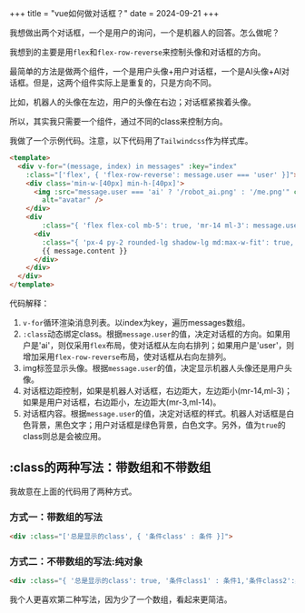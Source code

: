 +++
title = "vue如何做对话框？"
date = 2024-09-21
+++

我想做出两个对话框，一个是用户的询问，一个是机器人的回答。怎么做呢？

我想到的主要是用`flex`和`flex-row-reverse`来控制头像和对话框的方向。

最简单的方法是做两个组件，一个是用户头像+用户对话框，一个是AI头像+AI对话框。但是，这两个组件实际上是重复的，只是方向不同。

比如，机器人的头像在左边，用户的头像在右边；对话框紧挨着头像。

所以，其实我只需要一个组件，通过不同的class来控制方向。


我做了一个示例代码。注意，以下代码用了`Tailwindcss`作为样式库。

```html
<template>
  <div v-for="(message, index) in messages" :key="index"
    :class="['flex', { 'flex-row-reverse': message.user === 'user' }]">
    <div class='min-w-[40px] min-h-[40px]'>
      <img :src="message.user === 'ai' ? '/robot_ai.png' : '/me.png'" class="rounded-full" width=40 height=40
        alt="avatar" />
    </div>
    <div
        :class="{ 'flex flex-col mb-5': true, 'mr-14 ml-3': message.user === 'ai', 'mr-3 ml-14': message.user === 'user' }">
      <div
        :class="{ 'px-4 py-2 rounded-lg shadow-lg md:max-w-fit': true, 'bg-white text-black': message.user === 'ai', 'bg-green-500 text-white': message.user === 'user' }">
        {{ message.content }}
      </div>
    </div>
  </div>
</template>
```

代码解释：
1. `v-for`循环渲染消息列表。以index为key，遍历messages数组。
2. `:class`动态绑定class。根据`message.user`的值，决定对话框的方向。如果用户是'ai'，则仅采用`flex`布局，使对话框从左向右排列；如果用户是'user'，则增加采用`flex-row-reverse`布局，使对话框从右向左排列。
3. img标签显示头像。根据`message.user`的值，决定显示机器人头像还是用户头像。
4. 对话框边距控制，如果是机器人对话框，右边距大，左边距小(mr-14,ml-3)；如果是用户对话框，右边距小，左边距大(mr-3,ml-14)。
5. 对话框内容。根据`message.user`的值，决定对话框的样式。机器人对话框是白色背景，黑色文字；用户对话框是绿色背景，白色文字。另外，值为`true`的class则总是会被应用。

## :class的两种写法：带数组和不带数组

我故意在上面的代码用了两种方式。

### 方式一：带数组的写法

```html
<div :class="['总是显示的class', { '条件class' : 条件 }]">
```

### 方式二：不带数组的写法:纯对象

```html
<div :class="{ '总是显示的class': true, '条件class1' : 条件1,'条件class2':条件2 }">
```

我个人更喜欢第二种写法，因为少了一个数组，看起来更简洁。
